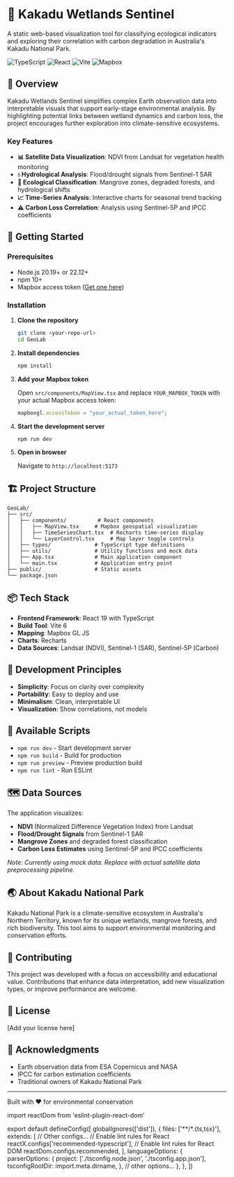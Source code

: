 # 🌿 Kakadu Wetlands Sentinel

A static web-based visualization tool for classifying ecological indicators and exploring their correlation with carbon degradation in Australia's Kakadu National Park.

![TypeScript](https://img.shields.io/badge/TypeScript-007ACC?logo=typescript&logoColor=white)
![React](https://img.shields.io/badge/React-20232A?logo=react&logoColor=61DAFB)
![Vite](https://img.shields.io/badge/Vite-646CFF?logo=vite&logoColor=white)
![Mapbox](https://img.shields.io/badge/Mapbox-000000?logo=mapbox&logoColor=white)

## 🎯 Overview

Kakadu Wetlands Sentinel simplifies complex Earth observation data into interpretable visuals that support early-stage environmental analysis. By highlighting potential links between wetland dynamics and carbon loss, the project encourages further exploration into climate-sensitive ecosystems.

### Key Features

- **📊 Satellite Data Visualization**: NDVI from Landsat for vegetation health monitoring
- **💧 Hydrological Analysis**: Flood/drought signals from Sentinel-1 SAR
- **🌲 Ecological Classification**: Mangrove zones, degraded forests, and hydrological shifts
- **📈 Time-Series Analysis**: Interactive charts for seasonal trend tracking
- **⚠️ Carbon Loss Correlation**: Analysis using Sentinel-5P and IPCC coefficients

## 🚀 Getting Started

### Prerequisites

- Node.js 20.19+ or 22.12+
- npm 10+
- Mapbox access token ([Get one here](https://account.mapbox.com/))

### Installation

1. **Clone the repository**

   ```bash
   git clone <your-repo-url>
   cd GeoLab
   ```

2. **Install dependencies**

   ```bash
   npm install
   ```

3. **Add your Mapbox token**

   Open `src/components/MapView.tsx` and replace `YOUR_MAPBOX_TOKEN` with your actual Mapbox access token:

   ```typescript
   mapboxgl.accessToken = "your_actual_token_here";
   ```

4. **Start the development server**

   ```bash
   npm run dev
   ```

5. **Open in browser**

   Navigate to `http://localhost:5173`

## 🏗️ Project Structure

```
GeoLab/
├── src/
│   ├── components/          # React components
│   │   ├── MapView.tsx     # Mapbox geospatial visualization
│   │   ├── TimeSeriesChart.tsx  # Recharts time-series display
│   │   └── LayerControl.tsx     # Map layer toggle controls
│   ├── types/              # TypeScript type definitions
│   ├── utils/              # Utility functions and mock data
│   ├── App.tsx             # Main application component
│   └── main.tsx            # Application entry point
├── public/                 # Static assets
└── package.json
```

## 📦 Tech Stack

- **Frontend Framework**: React 19 with TypeScript
- **Build Tool**: Vite 6
- **Mapping**: Mapbox GL JS
- **Charts**: Recharts
- **Data Sources**: Landsat (NDVI), Sentinel-1 (SAR), Sentinel-5P (Carbon)

## 🎨 Development Principles

- **Simplicity**: Focus on clarity over complexity
- **Portability**: Easy to deploy and use
- **Minimalism**: Clean, interpretable UI
- **Visualization**: Show correlations, not models

## 📝 Available Scripts

- `npm run dev` - Start development server
- `npm run build` - Build for production
- `npm run preview` - Preview production build
- `npm run lint` - Run ESLint

## 🗺️ Data Sources

The application visualizes:

- **NDVI** (Normalized Difference Vegetation Index) from Landsat
- **Flood/Drought Signals** from Sentinel-1 SAR
- **Mangrove Zones** and degraded forest classification
- **Carbon Loss Estimates** using Sentinel-5P and IPCC coefficients

_Note: Currently using mock data. Replace with actual satellite data preprocessing pipeline._

## 🌏 About Kakadu National Park

Kakadu National Park is a climate-sensitive ecosystem in Australia's Northern Territory, known for its unique wetlands, mangrove forests, and rich biodiversity. This tool aims to support environmental monitoring and conservation efforts.

## 🤝 Contributing

This project was developed with a focus on accessibility and educational value. Contributions that enhance data interpretation, add new visualization types, or improve performance are welcome.

## 📄 License

[Add your license here]

## 🙏 Acknowledgments

- Earth observation data from ESA Copernicus and NASA
- IPCC for carbon estimation coefficients
- Traditional owners of Kakadu National Park

---

Built with ❤️ for environmental conservation

import reactDom from 'eslint-plugin-react-dom'

export default defineConfig([
globalIgnores(['dist']),
{
files: ['**/*.{ts,tsx}'],
extends: [
// Other configs...
// Enable lint rules for React
reactX.configs['recommended-typescript'],
// Enable lint rules for React DOM
reactDom.configs.recommended,
],
languageOptions: {
parserOptions: {
project: ['./tsconfig.node.json', './tsconfig.app.json'],
tsconfigRootDir: import.meta.dirname,
},
// other options...
},
},
])

```

```
